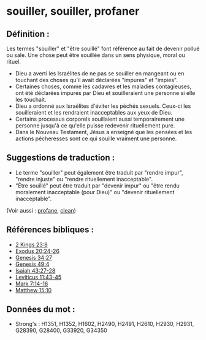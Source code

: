 # souiller, souiller, profaner

## Définition :

Les termes "souiller" et "être souillé" font référence au fait de devenir pollué ou sale. Une chose peut être souillée dans un sens physique, moral ou rituel.

* Dieu a averti les Israélites de ne pas se souiller en mangeant ou en touchant des choses qu'il avait déclarées "impures" et "impies".
* Certaines choses, comme les cadavres et les maladies contagieuses, ont été déclarées impures par Dieu et souilleraient une personne si elle les touchait.
* Dieu a ordonné aux Israélites d'éviter les péchés sexuels. Ceux-ci les souilleraient et les rendraient inacceptables aux yeux de Dieu.
* Certains processus corporels souillaient aussi temporairement une personne jusqu'à ce qu'elle puisse redevenir rituellement pure.
* Dans le Nouveau Testament, Jésus a enseigné que les pensées et les actions pécheresses sont ce qui souille vraiment une personne.

## Suggestions de traduction :

* Le terme "souiller" peut également être traduit par "rendre impur", "rendre injuste" ou "rendre rituellement inacceptable".
* "Être souillé" peut être traduit par "devenir impur" ou "être rendu moralement inacceptable (pour Dieu)" ou "devenir rituellement inacceptable".

(Voir aussi : [profane](../other/profane.md), [clean](../kt/clean.md))

## Références bibliques :

* [2 Kings 23:8](rc://en/tn/help/2ki/23/08)
* [Exodus 20:24-26](rc://en/tn/help/exo/20/24)
* [Genesis 34:27](rc://en/tn/help/gen/34/27)
* [Genesis 49:4](rc://en/tn/help/gen/49/04)
* [Isaiah 43:27-28](rc://en/tn/help/isa/43/27)
* [Leviticus 11:43-45](rc://en/tn/help/lev/11/43)
* [Mark 7:14-16](rc://en/tn/help/mrk/07/14)
* [Matthew 15:10](rc://en/tn/help/mat/15/10)

## Données du mot :

* Strong's : H1351, H1352, H1602, H2490, H2491, H2610, H2930, H2931, G28390, G28400, G33920, G34350
